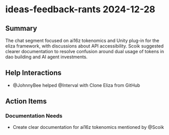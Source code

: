 # ideas-feedback-rants 2024-12-28

## Summary
The chat segment focused on ai16z tokenomics and Unity plug-in for the eliza framework, with discussions about API accessibility. Scoik suggested clearer documentation to resolve confusion around dual usage of tokens in dao building and AI agent investments.

## Help Interactions
- @JohnnyBee helped @Interval with Clone Eliza from GitHub

## Action Items

### Documentation Needs
- Create clear documentation for ai16z tokenomics mentioned by @Scoik